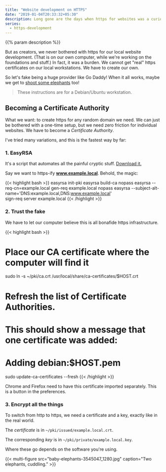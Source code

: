 ```yaml
---
title: "Website development on HTTPS"
date: "2019-01-04T20:33:32+05:30"
description: Long gone are the days when https for websites was a curiosity; reserved only for the checkout page. Encryption is the norm now.
series:
  - https-development
---
```

{{% param description %}}

But as creators, we never bothered with https for our local website development. (That is on our own computer, while we're working on the foundations and stuff.)
In fact, it was a burden. We cannot get "real" https certificates on our
local workstations. We have to create our own.

So let's fake being a huge provider like Go Daddy! When it all works,
maybe we get to [shoot some elephants](https://gawker.com/5787676/meet-godaddys-ridiculous-elephant-killing-ceo) too!

> These instructions are for a Debian/Ubuntu workstation.

## Becoming a Certificate Authority

What we want: to create https for any random domain we need. We can just be
bothered with a one-time setup, but we need zero friction for individual
websites. We have to become a _Certificate Authority_.

I've tried many variations, and this is the fastest way by far:

### 1. EasyRSA

It's a script that automates all the painful cryptic stuff. [Download it.](https://github.com/OpenVPN/easy-rsa/releases)

Say we want to https-ify **www.example.local**. Behold, the magic:

{{< highlight bash >}}
easyrsa init-pki
easyrsa build-ca nopass
easyrsa --req-cn=example.local gen-req example.local nopass
easyrsa --subject-alt-name='DNS:example.local,DNS:www.example.local'  \
    sign-req server example.local
{{< /highlight >}}

### 2. Trust the fake

We have to let our computer believe this is all bonafide https infrastructure.

{{< highlight bash >}}
# Place our CA certificate where the computer will find it
sudo ln -s ~/pki/ca.crt /usr/local/share/ca-certificates/$HOST.crt

# Refresh the list of Certificate Authorities.
# This should show a message that one certificate was added:
#     Adding debian:$HOST.pem
sudo update-ca-certificates --fresh
{{< /highlight >}}

Chrome and Firefox need to have this certificate imported separately. This is a button in the preferences.

### 3. Encrypt all the things

To switch from http to https, we need a certificate and a key, exactly
like in the real world.

The *certificate* is in `~/pki/issued/example.local.crt`.

The corresponding *key* is in `~/pki/private/example.local.key`.

Where these go depends on the software you're using.

{{< multi-figure src="baby-elephants-3545047_1280.jpg" caption="Two elephants, cuddling." >}}
